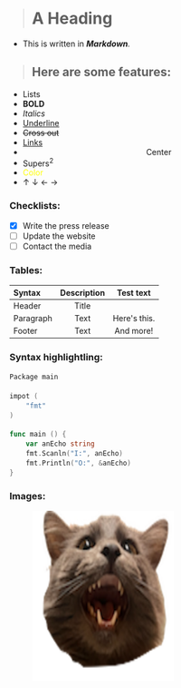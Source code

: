 ># **A Heading**

* This is written in ***Markdown**.*

>## **Here are some features:**

* Lists
* **BOLD**
* *Italics*
* <u> Underline </u>
* ~~Cross out~~
* [Links](https://www.example.com)
* <center>Center</center>
* Supers<sup>2</sup>
* <font color="yellow">Color</font>
* &uarr; &darr; &larr; &rarr;

### Checklists:

- [x] Write the press release
- [ ] Update the website
- [ ] Contact the media

### Tables:

| Syntax | Description | Test text |
| :--- | :--: | :---:|
| Header |  Title | |
| Paragraph | Text | Here's this. |
| Footer | Text | And more! |

### Syntax highlightling:

```go
Package main

impot (
    "fmt"
)

func main () {
    var anEcho string
    fmt.Scanln("I:", anEcho)
    fmt.Println("O:", &anEcho)
}

```

### Images:

<figure>
    <img src="../images/Icon.png"
         alt="Ziggy!" width="250" height="300">
</figure>

[This is a comment that isn't visible when converted to html.]: #